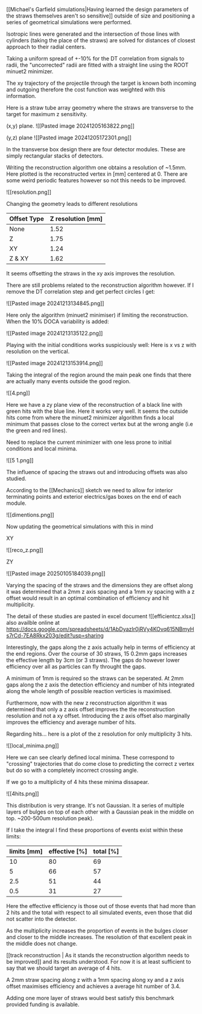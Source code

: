 

[[Michael's Garfield simulations|Having learned the design parameters of the straws themselves aren't so sensitive]] outside of size and positioning a series of geometrical simulations were performed.

 Isotropic lines were generated and the intersection of those lines with cylinders (taking the place of the straws) are solved for distances of closest approach to their radial centers.

Taking a uniform spread of +-10% for the DT correlation from signals to radii, the "uncorrected" radii are fitted with a straight line using the ROOT minuet2 minimizer.

The xy trajectory of the projectile through the target is known both incoming and outgoing therefore the cost function was weighted with this information.

Here is a straw tube array geometry where the straws are transverse to the target for maximum z sensitivity.


 (x,y) plane. 
![[Pasted image 20241205163822.png]] 

(y,z) plane
![[Pasted image 20241205172301.png]]

In the transverse box design there are four detector modules. These are simply rectangular stacks of detectors.

Writing the reconstruction algorithm one obtains a resolution of ~1.5mm. Here plotted is the reconstructed vertex in [mm] centered at 0. There are some weird periodic features however so not this needs to be improved. 

![[resolution.png]]


Changing the geometry leads to different resolutions

| Offset Type | Z resolution [mm] |
| ----------- | ----------------- |
| None        | 1.52              |
| Z           | 1.75              |
| XY          | 1.24              |
| Z & XY      | 1.62              |
It seems offsetting the straws in the xy axis improves the resolution.

There are still problems related to the reconstruction algorithm however. If I remove the DT correlation step and get perfect circles I get:

![[Pasted image 20241213134845.png]]

Here only the algorithm (minuet2 minimiser) if limiting the reconstruction. When the 10% DOCA variability is added: 

![[Pasted image 20241213135122.png]]


Playing with the initial conditions works suspiciously well: Here is x vs z with resolution on the vertical.

![[Pasted image 20241213153914.png]]

Taking the integral of the region around the main peak one finds that there are actually many events outside the good region.                                      

![[4.png]]

Here we have a zy plane view of the reconstruction of a black line with green hits with the blue line. Here it works very well. It seems the outside hits come from where the minuet2 minimizer algorithm finds a local minimum that passes close to the correct vertex but at the wrong angle (i.e the green and red lines). 

Need to replace the current minimizer with one less prone to initial conditions and local minima.

![[5 1.png]]

The influence of spacing the straws out and introducing offsets was also studied.

According to the [[Mechanics]] sketch we need to allow for interior terminating points and exterior electrics/gas boxes on the end of each module.

![[dimentions.png]]

Now updating the geometrical simulations with this in mind 

XY

![[reco_z.png]]

ZY

![[Pasted image 20250105184039.png]]

Varying the spacing of the straws and the dimensions they are offset along it was determined that a 2mm z axis spacing and a 1mm xy spacing with a z offset would result in an optimal combination of efficiency and hit multiplicity.

The detail of these studies are pasted in excel document ![[efficientcz.xlsx]] also availble online at https://docs.google.com/spreadsheets/d/1AbDyazIr0jRVy4KOvq615NBmyHs7rCd-7EA8Rkx203g/edit?usp=sharing

Interestingly, the gaps along the z axis actually help in terms of efficiency at the end regions. Over the course of 30 straws, 15 0.2mm gaps increases the effective length by 3cm (or 3 straws). The gaps do however lower efficiency over all as particles can fly throught the gaps.

A minimum of 1mm is required so the straws can be seperated. At 2mm gaps along the z axis the detection efficiency and number of hits integrated along the whole length of possible reaction verticies is maximised.

Furthermore, now with the new z reconstruction algorithm it was determined that only a z axis offset improves the the reconstruction resolution and not a xy offset. Introducing the z axis offset also marginally improves the efficiency and average number of hits.

Regarding hits... here is a plot of the z resolution for only multiplicity 3 hits. 

![[local_minima.png]]

Here we can see clearly defined local minima. These correspond to "crossing" trajectories that do come close to predicting the correct z vertex but do so with a completely incorrect crossing angle.

If we go to a multiplicity of 4 hits these minima dissapear.

![[4hits.png]]

This distribution is very strange. It's not Gaussian. It a series of multiple layers of bulges on top of each other with a Gaussian peak in the middle on top. ~200-500um resolution peak).

If I take the integral I find these proportions of events exist within these limits:

| limits [mm] | effective [%] | total [%] |
| ----------- | ------------- | --------- |
| 10          | 80            | 69        |
| 5           | 66            | 57        |
| 2.5         | 51            | 44        |
| 0.5         | 31            | 27        |

Here the effective efficiency is those out of those events that had more than 2 hits and the total with respect to all simulated events, even those that did not scatter into the detector.

As the multiplicity increases the proportion of events in the bulges closer and closer to the middle increases. The resolution of that excellent peak in the middle does not change. 

[[track reconstruction | As it stands the reconstruction algorithm needs to be improved]] and its results understood. For now it is at least sufficient to say that we should target an average of 4 hits.

A 2mm straw spacing along z with a 1mm spacing along xy and a z axis offset maximises efficiency and achieves a average hit number of 3.4. 

Adding one more layer of straws would best satisfy this benchmark provided funding is available. 

